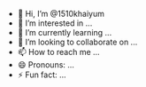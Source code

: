 - 👋 Hi, I’m @1510khaiyum
- 👀 I’m interested in ...
- 🌱 I’m currently learning ...
- 💞️ I’m looking to collaborate on ...
- 📫 How to reach me ...
- 😄 Pronouns: ...
- ⚡ Fun fact: ...

<!---
1510khaiyum/1510khaiyum is a ✨ special ✨ repository because its `README.md` (this file) appears on your GitHub profile.
You can click the Preview link to take a look at your changes.
--->
